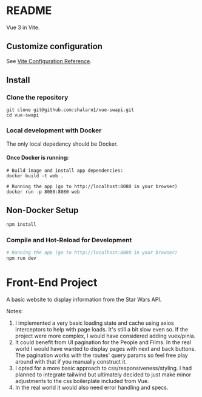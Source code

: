 # README

Vue 3 in Vite.

## Customize configuration

See [Vite Configuration Reference](https://vite.dev/config/).

## Install

### Clone the repository
```shell
git clone git@github.com:shalarn1/vue-swapi.git
cd vue-swapi
```
### Local development with Docker

The only local depedency should be Docker.

#### Once Docker is running:
```shell
# Build image and install app dependencies:
docker build -t web .

# Running the app (go to http://localhost:8080 in your browser)
docker run -p 8080:8080 web
```

## Non-Docker Setup

```sh
npm install
```

### Compile and Hot-Reload for Development

```sh
# Running the app (go to http://localhost:8080 in your browser)
npm run dev
```

# Front-End Project

A basic website to display information from the Star Wars API.

Notes:

1. I implemented a very basic loading state and cache using axios interceptors to help with page loads. It's still a bit slow even so. If the project were more complex, I would have considered adding vuex/pinia.
2. It could benefit from UI pagination for the People and Films. In the real world I would have wanted to display pages with next and back buttons. The pagination works with the routes' query params so feel free play around with that if you manually construct it.
3. I opted for a more basic approach to css/responsiveness/styling. I had planned to integrate tailwind but ultimately decided to just make minor adjustments to the css boilerplate included from Vue.
4. In the real world it would also need error handling and specs.

